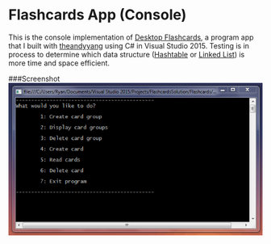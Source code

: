# Flashcards App (Console)
This is the console implementation of [Desktop Flashcards](https://github.com/ryansama/Desktop-Flashcards), a program app that I built with [theandyyang](https://github.com/theandyyang) using C# in Visual Studio 2015. Testing is in process to determine which data structure ([Hashtable](https://github.com/ryansama/Flashcards-Console-App/tree/hashtable-solution) or [Linked List](https://github.com/ryansama/Flashcards-Console-App/tree/linkedlist-solution)) is more time and space efficient.

###Screenshot
![screenshot](Screenshot.png)
